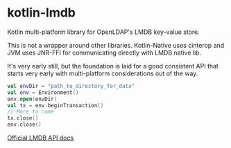 kotlin-lmdb
=============

Kotlin multi-platform library for OpenLDAP's LMDB key-value store.

This is not a wrapper around other libraries. Kotlin-Native uses cinterop
and JVM uses JNR-FFI for communicating directly with LMDB native lib.

It's very early still, but the foundation is laid for a good consistent API
that starts very early with multi-platform considerations out of the way.

```kotlin
val envDir = "path_to_directory_for_data"
val env = Environment()
env.open(envDir)
val tx = env.beginTransaction()
// More to come
tx.close()
env.close()
```

<a href="http://lmdb.tech/doc" target="_blank">Official LMDB API docs</a>